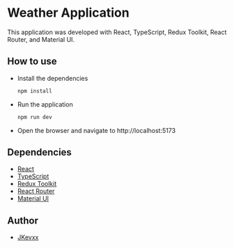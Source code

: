 # Weather Application

This application was developed with React, TypeScript, Redux Toolkit, React Router, and Material UI.

## How to use

- Install the dependencies
  ```bash
  npm install
  ```
- Run the application
  ```bash
  npm run dev
  ```
- Open the browser and navigate to http://localhost:5173

## Dependencies

- [React](https://reactjs.org/)
- [TypeScript](https://www.typescriptlang.org/)
- [Redux Toolkit](https://redux-toolkit.js.org/)
- [React Router](https://reactrouter.com/)
- [Material UI](https://mui.com/)

## Author

- [JKevxx](https://github.com/jkevxx)
